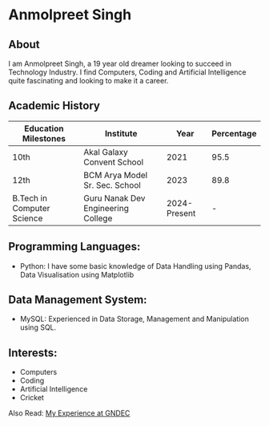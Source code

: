 # Anmolpreet Singh

## About
I am Anmolpreet Singh, a 19 year old dreamer looking to succeed in Technology Industry. I find Computers, Coding and Artificial Intelligence quite fascinating and looking to make it a career. 

## Academic History

Education Milestones | Institute | Year | Percentage
------------ | ------------- | ------------- | -------------
10th | Akal Galaxy Convent School | 2021 | 95.5
12th | BCM Arya Model Sr. Sec. School | 2023 | 89.8
B.Tech in Computer Science | Guru Nanak Dev Engineering College | 2024-Present | -


## Programming Languages:

* Python: I have some basic knowledge of Data Handling using Pandas, Data Visualisation using Matplotlib

## Data Management System: 

* MySQL: Experienced in Data Storage, Management and Manipulation using SQL.

## Interests: 

* Computers
* Coding
* Artificial Intelligence
* Cricket

Also Read: 
[My Experience at GNDEC](experience.md)

